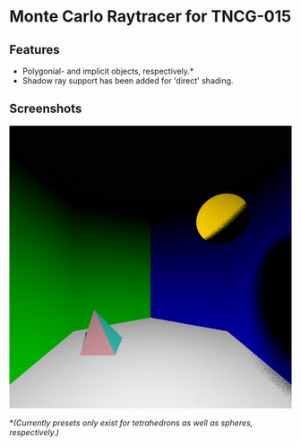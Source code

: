 # Monte Carlo Raytracer for TNCG-015

## Features

* Polygonial- and implicit objects, respectively.*
* Shadow ray support has been added for 'direct' shading.

## Screenshots

![Current state of the raytracer](Output/CurrentState.png)

\**(Currently presets only exist for tetrahedrons as well as spheres, respectively.)*
